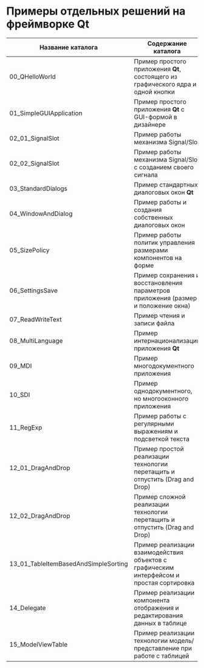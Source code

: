 # Примеры отдельных решений на фреймворке Qt
 

Название каталога                      | Содержание каталога
---------------------------------------|----------------------
00_QHelloWorld                         | Пример простого приложения **Qt**, состоящего из графического ядра и одной кнопки
01_SimpleGUIApplication                | Пример простого приложения **Qt** с GUI-формой в дизайнере
02_01_SignalSlot                       | Пример работы механизма Signal/Slot
02_02_SignalSlot                       | Пример работы механизма Signal/Slot с созданием своего сигнала
03_StandardDialogs                     | Пример стандартных диалоговых окон **Qt**
04_WindowAndDialog                     | Пример работы и создания собственных диалоговых окон
05_SizePolicy                          | Пример работы политик управления размерами компонентов на форме
06_SettingsSave                        | Пример сохранения и восстановления параметров приложения (размер и положение окна)
07_ReadWriteText                       | Пример чтения и записи файла
08_MultiLanguage                       | Пример интернационализации приложения **Qt**
09_MDI                                 | Пример многодокументного приложения
10_SDI                                 | Пример однодокументного, но многооконного приложения
11_RegExp                              | Пример работы с регулярными выражениям и подсветкой текста
12_01_DragAndDrop                      | Пример простой реализации технологии перетащить и отпустить (Drag and Drop)
12_02_DragAndDrop                      | Пример сложной реализации технологии перетащить и отпустить (Drag and Drop)
13_01_TableItemBasedAndSimpleSorting   | Пример реализации взаимодействия объектов с графическим интерфейсом и простая сортировка
14_Delegate                            | Пример реализации компонента отображения и редактирования данных в таблице
15_ModelViewTable                      | Пример реализации технологии модель/представление при работе с таблицей
